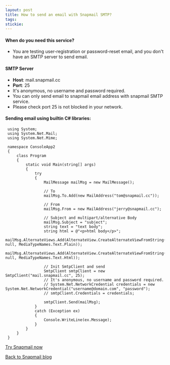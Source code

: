 ```yaml
---
layout: post
title: How to send an email with Snapmail SMTP?
tags: 
stickie: 
---
```


<div id="release-notes">
    <section>
      <h4>When do you need this service?</h4>
      <ul>
        <li>
          <div>You are testing user-registration or password-reset email, and you don't have an SMTP
            server to send email.
          </div>
        </li>
      </ul>
    </section>
    <section>
      <h4>SMTP Server</h4>
      <ul>
        <li>
          <div><b>Host</b>: mail.snapmail.cc</div>
        </li>
        <li>
          <div><b>Port</b>: 25</div>
        </li>
        <li>
          <div>It's anonymous, no username and password required.</div>
        </li>
        <li>
          <div>You can only send email to snapmail email address with snapmail SMTP service.</div>
        </li>
        <li>
          <div>Please check port 25 is not blocked in your network.</div>
        </li>
      </ul>
    </section>
</div>

#### Sending email using builtin C# libraries:    

     using System;
     using System.Net.Mail;
     using System.Net.Mime;
     
     namespace ConsoleApp2
     {
         class Program
         {
             static void Main(string[] args)
             {
                 try
                 {
                     MailMessage mailMsg = new MailMessage();
     
                     // To
                     mailMsg.To.Add(new MailAddress("tom@snapmail.cc"));
     
                     // From
                     mailMsg.From = new MailAddress("jerry@snapmail.cc");
     
                     // Subject and multipart/alternative Body
                     mailMsg.Subject = "subject";
                     string text = "text body";
                     string html = @"<p>html body</p>";
                     mailMsg.AlternateViews.Add(AlternateView.CreateAlternateViewFromString(text, null, MediaTypeNames.Text.Plain));
                     mailMsg.AlternateViews.Add(AlternateView.CreateAlternateViewFromString(html, null, MediaTypeNames.Text.Html));
     
                     // Init SmtpClient and send
                     SmtpClient smtpClient = new SmtpClient("mail.snapmail.cc", 25);
                     // It's anonymous, no username and password required.
                     // System.Net.NetworkCredential credentials = new System.Net.NetworkCredential("username@domain.com", "password");
                     // smtpClient.Credentials = credentials;
     
                     smtpClient.Send(mailMsg);
                 }
                 catch (Exception ex)
                 {
                     Console.WriteLine(ex.Message);
                 }
             }
         }
     }    


<a target="_blank" href="https://www.snapmail.cc"><i class="fa fa-envelope a"></i> Try Snapmail now</a>

<a href="https://blog.snapmail.cc"><i class="fa fa-arrow-circle-left"></i> Back to Snapmail blog</a>